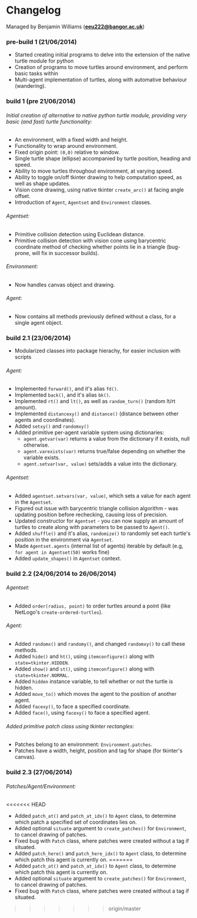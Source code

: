 Changelog
=========
Managed by Benjamin Williams (**<eeu222@bangor.ac.uk>**)



### pre-build 1 (21/06/2014)
* Started creating initial programs to delve into the extension of the native turtle module for python
* Creation of programs to move turtles around environment, and perform basic tasks within
* Multi-agent implementation of turtles, along with automative behaviour (wandering).

### build 1 (pre 21/06/2014)

###### Initial creation of alternative to native python turtle module, providing very basic (and fast) turtle functionality:
* An environment, with a fixed width and height.
* Functionality to wrap around environment.
* Fixed origin point: `(0,0)` relative to window.
* Single turtle shape (ellipse) accompanied by turtle position, heading and speed.
* Ability to move turtles throughout environment, at varying speed.
* Ability to toggle on/off tkinter drawing to help computation speed, as well as shape updates.
* Vision cone drawing, using native tkinter `create_arc()` at facing angle offset.
* Introduction of `Agent`, `Agentset` and `Environment` classes.

###### Agentset:
* Primitive collision detection using Euclidean distance.
* Primitive collision detection with vision cone using barycentric coordinate method of checking whether points lie in a triangle (bug-prone, will fix in successor builds).

###### Environment:
* Now handles canvas object and drawing.

###### Agent:
* Now contains all methods previously defined without a class, for a single agent object.


### build 2.1 (23/06/2014)

* Modularized classes into package hierachy, for easier inclusion with scripts

###### Agent:
* Implemented `forward()`, and it's alias `fd()`.
* Implemented `back()`, and it's alias `bk()`.
* Implemented `rt()` and `lt()`, as well as `random_turn()` (random lt/rt amount).
* Implemented `distancexy()` and `distance()` (distance between other agents and coordinates).
* Added `setxy()` and `randomxy()`
* Added primitive per-agent variable system using dictionaries:
	* `agent.getvar(var)` returns a value from the dictionary if it exists, null otherwise.
	* `agent.varexists(var)` returns true/false depending on whether the variable exists.
	* `agent.setvar(var, value)` sets/adds a value into the dictionary.

###### Agentset:
* Added `agentset.setvars(var, value)`, which sets a value for each agent in the `Agentset`.
* Figured out issue with barycentric triangle collision algorithm - was updating position before rechecking, causing loss of precision.
* Updated constructor for `Agentset` - you can now supply an amount of turtles to create along with parameters to be passed to `Agent()`.
* Added `shuffle()` and it's alias, `randomize()` to randomly set each turtle's position in the environment via `Agentset`.
* Made `Agentset.agents` (internal list of agents) iterable by default (e.g, `for agent in Agentset(50)` works fine)
* Added `update_shapes()` in `Agentset` context.


### build 2.2 (24/06/2014 to 26/06/2014)

###### Agentset:
* Added `order(radius, point)` to order turtles around a point (like NetLogo's `create-ordered-turtles`).

###### Agent:
* Added `randomx()` and `randomy()`, and changed `randomxy()` to call these methods.
* Added `hide()` and `ht()`, using `itemconfigure()` along with `state=tkinter.HIDDEN`.
* Added `show()` and `st()`, using `itemconfigure()` along with `state=tkinter.NORMAL`.
* Added `hidden` instance variable, to tell whether or not the turtle is hidden.
* Added `move_to()` which moves the agent to the position of another agent.
* Added `facexy()`, to face a specified coordinate.
* Added `face()`, using `facexy()` to face a specified agent.

###### Added primitive patch class using tkinter rectangles:
* Patches belong to an environment: `Environment.patches`.
* Patches have a width, height, position and tag for shape (for tkinter's canvas).


### build 2.3 (27/06/2014)

###### Patches/Agent/Environment:
<<<<<<< HEAD
* Added `patch_at()` and `patch_at_idx()` to `Agent` class, to determine which patch a specified set of coordinates lies on.
* Added optional `situate` argument to `create_patches()` for `Environment`, to cancel drawing of patches.
* Fixed bug with `Patch` class, where patches were created without a tag if situated.
* Added `patch_here()` and `patch_here_idx()` to `Agent` class, to determine which patch this agent is currently on.
=======
* Added `patch_at()` and `patch_at_idx()` to `Agent` class, to determine which patch this agent is currently on.
* Added optional `situate` argument to `create_patches()` for `Environment`, to cancel drawing of patches.
* Fixed bug with `Patch` class, where patches were created without a tag if situated.
>>>>>>> origin/master


